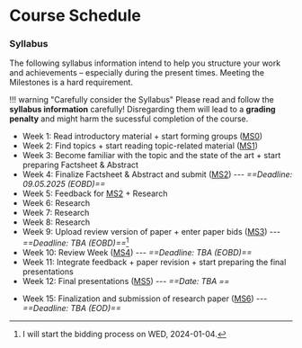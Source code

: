 # Course Schedule

### Syllabus

The following syllabus information intend to help you structure your work and achievements – especially during the present times. Meeting the Milestones is a hard requirement.

!!! warning "Carefully consider the Syllabus"
    Please read and follow the **syllabus information** carefully! Disregarding them will lead to a **grading penalty** and might harm the sucessful completion of the course.

- Week 1: Read introductory material + start forming groups ([MS0](milestone0.md))
- Week 2: Find topics + start reading topic-related material ([MS1](milestone1.md)) 
- Week 3: Become familiar with the topic and the state of the art + start preparing Factsheet & Abstract
- Week 4: Finalize Factsheet & Abstract and submit ([MS2](milestone2.md)) --- _==Deadline: 09.05.2025 (EOBD)==_
- Week 5: Feedback for [MS2](milestone2.md) + Research
- Week 6: Research
- Week 7: Research
- Week 8: Research
- Week 9: Upload review version of paper + enter paper bids ([MS3](milestone3.md)) --- _==Deadline: TBA (EOBD)==_[^1]
- Week 10: Review Week ([MS4](milestone4.md)) --- _==Deadline: TBA (EOBD)==_
- Week 11: Integrate feedback + paper revision + start preparing the final presentations
- Week 12: Final presentations ([MS5](milestone5.md)) --- _==Date: TBA ==_
<!-- - Week 13: Paper revision -->
- Week 15: Finalization and submission of research paper ([MS6](milestone6.md)) --- _==Deadline: TBA (EOD)==_

[^1]: I will start the bidding process on WED, 2024-01-04.



<!-- ### Scientific Writing for Computer Science

| Date   | Description                                                                            | Milestone |
|--------|----------------------------------------------------------------------------------------|-----------|
| 15.10. | Kick-off                                                                               |           |
| 22.10. | Finalisation of Groups and Topics; Enter Groups and topics into the SWCS Moodle Course | MS1       |
| 29.10. |                                                                                        |           |
| 05.11. | Submission of Factsheet + Abstract                                                     | MS2       |
| 12.11. | Feedback for Factsheet + Abstract                                                      |           |
| 19.11. |                                                                                        |           |
| 26.11. |                                                                                        |           |
| 15.12. | Submission of paper draft                                                              | MS3       |
| 16.12. | Enter paper bids                                                                       | MS3       |
| 22.12. | Submission of paper reviews                                                            | MS4       |
| 07.01. |                                                                                        |           |
| 20.01. | Final Presentations                                                                    | MS5       |
| 21.01. |                                                                                        |           |
| __TBD__| Submission of Final Paper                                                              | MS6       |
|        |                                                                                        |           | -->

<!-- ### Wissenschaftliches Arbeiten in der Informatik 2

| Date   | Description                                                                            | Milestone |
|--------|----------------------------------------------------------------------------------------|-----------|
| 21.10. | Kick-off                                                                               |           |
| 28.10. | Finalisation of Groups and Topics; Enter Groups and topics into the SWCS Moodle Course | MS1       |
| 04.11. |                                                                                        |           |
| 11.11. | Submission of Factsheet + Abstract                                                     | MS2       |
| 18.11. | Feedback for Factsheet + Abstract                                                      |           |
| 25.11. |                                                                                        |           |
| 02.12. |                                                                                        |           |
| 15.12. | Submission of paper draft                                                              | MS3       |
| 16.12. | Enter paper bids                                                                       | MS3       |
| 23.12. | Submission of paper reviews                                                            | MS4       |
| 06.01. |                                                                                        |           |
| 13.01. |                                                                                        |           |
| 21.01. | Final Presentations                                                                    | MS5       |
| __TBD__| Submission of Final Paper                                                              | MS6       |
|        |                                                                                        |           | -->

